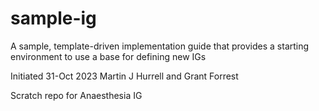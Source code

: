 # sample-ig
A sample, template-driven implementation guide that provides a starting environment to use a base for defining new IGs
<p>Initiated 31-Oct 2023 Martin J Hurrell and  Grant Forrest</p>
<p>Scratch repo for Anaesthesia IG</P>